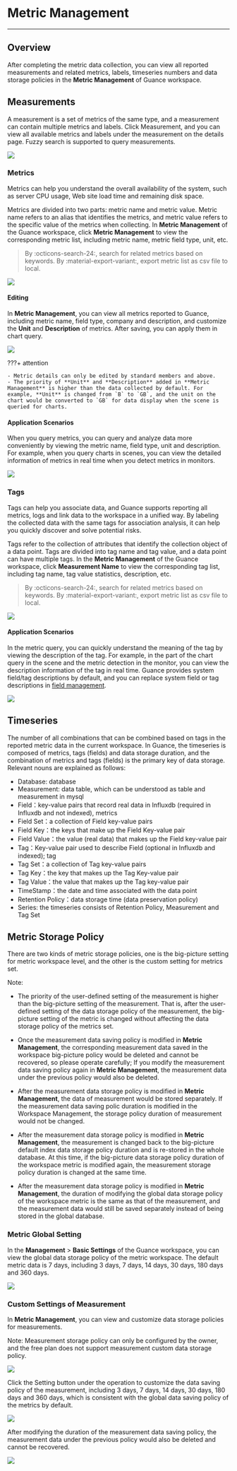 # Metric Management
---

## Overview

After completing the metric data collection, you can view all reported measurements and related metrics, labels, timeseries numbers and data storage policies in the **Metric Management** of Guance workspace.

## Measurements

A measurement is a set of metrics of the same type, and a measurement can contain multiple metrics and labels. Click Measurement, and you can view all available metrics and labels under the measurement on the details page. Fuzzy search is supported to query measurements.

![](img/11.metrics_3.png)



### Metrics

Metrics can help you understand the overall availability of the system, such as server CPU usage, Web site load time and remaining disk space.

Metrics are divided into two parts: metric name and metric value. Metric name refers to an alias that identifies the metrics, and metric value refers to the specific value of the metrics when collecting. In **Metric Management** of the Guance workspace, click **Metric Management** to view the corresponding metric list, including metric name, metric field type, unit, etc.

> By :octicons-search-24:, search for related metrics based on keywords.
> By :material-export-variant:, export metric list as csv file to local.

![](img/1.metrics_2.png)

#### Editing

In **Metric Management**, you can view all metrics reported to Guance, including metric name, field type, company and description, and customize the **Unit** and **Description** of metrics. After saving, you can apply them in chart query.

![](img/1.metrics_3.png)

???+ attention

    - Metric details can only be edited by standard members and above.
    - The priority of **Unit** and **Description** added in **Metric Management** is higher than the data collected by default. For example, **Unit** is changed from `B` to `GB`, and the unit on the chart would be converted to `GB` for data display when the scene is queried for charts.

#### Application Scenarios

When you query metrics, you can query and analyze data more conveniently by viewing the metric name, field type, unit and description. For example, when you query charts in scenes, you can view the detailed information of metrics in real time when you detect metrics in monitors.

![](img/11.metrics_6.png)

### Tags

Tags can help you associate data, and Guance supports reporting all metrics, logs and link data to the workspace in a unified way. By labeling the collected data with the same tags for association analysis, it can help you quickly discover and solve potential risks.

Tags refer to the collection of attributes that identify the collection object of a data point. Tags are divided into tag name and tag value, and a data point can have multiple tags. In the **Metric Management** of the Guance workspace, click **Measurement Name** to view the corresponding tag list, including tag name, tag value statistics, description, etc.

> By :octicons-search-24:, search for related metrics based on keywords.
> By :material-export-variant:, export metric list as csv file to local.

![](img/1.tag_1.png)

#### Application Scenarios

In the metric query, you can quickly understand the meaning of the tag by viewing the description of the tag. For example, in the part of the chart query in the scene and the metric detection in the monitor, you can view the description information of the tag in real time. Guance provides system field/tag descriptions by default, and you can replace system field or tag descriptions in [field management](../management/field-management.md).

![](img/11.metrics_7.png)

## Timeseries

The number of all combinations that can be combined based on tags in the reported metric data in the current workspace. In Guance, the timeseries is composed of metrics, tags (fields) and data storage duration, and the combination of metrics and tags (fields) is the primary key of data storage. Relevant nouns are explained as follows:

- Database: database
- Measurement: data table, which can be understood as table and measurement in mysql
- Field：key-value pairs that record real data in Influxdb (required in Influxdb and not indexed), metrics
- Field Set：a collection of Field key-value pairs
- Field Key：the keys that make up the Field Key-value pair
- Field Value：the value (real data) that makes up the Field key-value pair
- Tag：Key-value pair used to describe Field (optional in Influxdb and indexed); tag
- Tag Set：a collection of Tag key-value pairs
- Tag Key：the key that makes up the Tag Key-value pair
- Tag Value：the value that makes up the Tag key-value pair
- TimeStamp：the date and time associated with the data point
- Retention Policy：data storage time (data preservation policy)
- Series: the timeseries consists of Retention Policy, Measurement and Tag Set

## Metric Storage Policy

There are two kinds of metric storage policies, one is the big-picture setting for metric workspace level, and the other is the custom setting for metrics set.

Note:

- The priority of the user-defined setting of the measurement is higher than the big-picture setting of the measurement. That is, after the user-defined setting of the data storage policy of the measurement, the big-picture setting of the metric is changed without affecting the data storage policy of the metrics set.

- Once the measurement data saving policy is modified in **Metric Management**, the corresponding measurement data saved in the workspace big-picture policy would be deleted and cannot be recovered, so please operate carefully; If you modify the measurement data saving policy again in **Metric Management**, the measurement data under the previous policy would also be deleted.
- After the measurement data storage policy is modified in **Metric Management**, the data of measurement would be stored separately. If the measurement data saving polic duration is modified in the Workspace Management, the storage policy duration of measurement would not be changed.
- After the measurement data storage policy is modified in **Metric Management**, the measurement is changed back to the big-picture default index data storage policy duration and is re-stored in the whole database. At this time, if the big-picture data storage policy duration of the workspace metric is modified again, the measurement storage policy duration is changed at the same time.
- After the measurement data storage policy is modified in **Metric Management**, the duration of modifying the global data storage policy of the workspace metric is the same as that of the measurement, and the measurement data would still be saved separately instead of being stored in the global database.

### Metric Global Setting

In the **Management** > **Basic Settings** of the Guance workspace, you can view the global data storage policy of the metric workspace. The default metric data is 7 days, including 3 days, 7 days, 14 days, 30 days, 180 days and 360 days.

![](img/19.metrics_4.png)

### Custom Settings of Measurement

In **Metric Management**, you can view and customize data storage policies for measurements.

Note: Measurement storage policy can only be configured by the owner, and the free plan does not support measurement custom data storage policy.

![](img/19.metrics_5.png)

Click the Setting button under the operation to customize the data saving policy of the measurement, including 3 days, 7 days, 14 days, 30 days, 180 days and 360 days, which is consistent with the global data saving policy of the metrics by default.

![](img/19.metrics_6.png)

After modifying the duration of the measurement data saving policy, the measurement data under the previous policy would also be deleted and cannot be recovered.

![](img/19.metrics_7.png)

